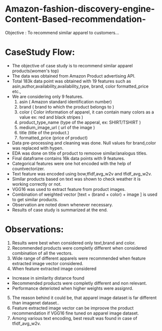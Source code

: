 # Amazon-fashion-discovery-engine-Content-Based-recommendation-
Objective : To recommend similar apparel to customers...

CaseStudy Flow:
=========================
- The objective of case study is to recommend similar apparel products(women's top)
- The data was obtained from Amazon Product advertising API.
- Total 183k data point was obtained with 19 features such as asin,author,availability,availability_type, brand, color formatted_price etc.,
- We are considering only 9 features.
  1. asin ( Amazon standard identification number)
  2. brand ( brand to which the product belongs to )
  3. color ( Color information of apparel, it can contain many colors as a value ex: red and black stripes )
  4. product_type_name (type of the apperal, ex: SHIRT/TSHIRT )
  5. medium_image_url ( url of the image )
  6. title (title of the product.)
  7. formatted_price (price of product)
- Data pre-processing and cleaning was done. Null values for brand,color was replaced with hypen.
- EDA was done on title of product to remoove similar/analogus titles.
- Final dataframe contains 16k data points with 9 features.
- Categorical features were one hot encoded with the help of countvectorizer.
- Text feature was encoded using bow,tfidf,avg_w2v and tfidf_avg_w2v.
- Similar products based on text was shown to check weather it is working correctly or not.
- VGG16 was used to extract feature from product images.
- Combination of weighted vector [text + (brand + color) + image ] is used to get similar products.
- Observation are noted down whenever necessary.
- Results of case study is summarized at the end.

Observations:
=====================
1. Results were best when considered only text,brand and color.
2. Recommended products were completly different when considered combination of all the vectors.
3. Wide range of different apparels were recommended when feature extracted image vector considered.
4. When feature extracted image considered
 - Increase in similarity distance found
 - Recommended products were completly different and non relevant.
 - Performance deterioted when higher weights were assignrd.
5. The reason behind it could be, that apparel image dataset is far different than imagenet dataset..
6. Feature extracted image vector can be improove the product recommendation if VGG16 fine tuned on apparel image dataset.
7. Among various text encoding, best result was found in case of tfidf_avg_w2v.
